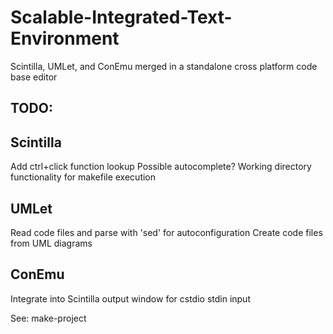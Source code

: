 # Scalable-Integrated-Text-Environment
Scintilla, UMLet, and ConEmu merged in a standalone cross platform code base editor


TODO:
-----
Scintilla
---------
Add ctrl+click function lookup 
Possible autocomplete? 
Working directory functionality for makefile execution 

UMLet
-----
Read code files and parse with 'sed' for autoconfiguration 
Create code files from UML diagrams 

ConEmu
------
Integrate into Scintilla output window for cstdio stdin input 

See: make-project 
